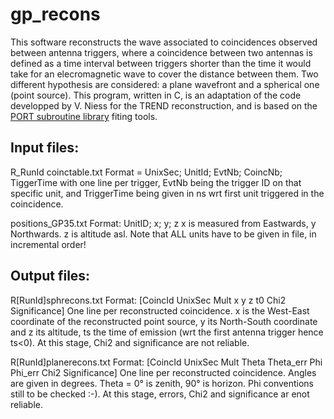 # gp_recons

This software reconstructs the wave associated to coincidences observed between antenna triggers, where a coincidence between two antennas is defined as a time interval between triggers shorter than the time it would take for an elecromagnetic wave to cover the distance between them. Two different hypothesis are considered: a plane wavefront and a spherical one (point source).
This program, written in C,   is an adaptation of the code developped by V. Niess for the TREND reconstruction, and is based on the [PORT subroutine library](http://www.netlib.org/port/) fiting tools.

## Input files: 

R_RunId coinctable.txt
Format = UnixSec; UnitId; EvtNb; CoincNb; TiggerTime
with one line per trigger, EvtNb being the trigger ID on that specific unit, and TriggerTime being given in ns wrt first unit triggered in the coincidence.

positions_GP35.txt
Format: UnitID; x; y; z 
x is measured from Eastwards, y Northwards. z is altitude asl. 
Note that ALL units have to be given in file, in incremental order!

## Output files: 

R[RunId]sphrecons.txt
Format: [CoincId UnixSec Mult x y z t0 Chi2 Significance]
One line per reconstructed coincidence. x is the West-East coordinate of the reconstructed point source, y its North-South coordinate and z its altitude, ts the time of emission (wrt the first antenna trigger hence ts<0). At this stage, Chi2 and significance are not reliable.

R[RunId]planerecons.txt
Format: [CoincId UnixSec Mult Theta Theta_err Phi Phi_err Chi2 Significance]
One line per reconstructed coincidence. Angles are given in degrees. Theta = 0° is zenith, 90° is horizon. Phi conventions still to be checked :-).  At this stage, errors, Chi2 and significance ar enot reliable.
